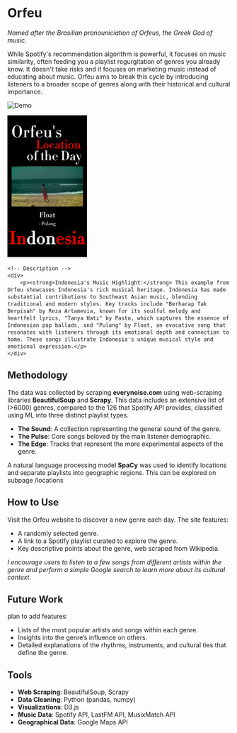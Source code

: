 # Orfeu
*Named after the Brasilian pronouniciation of Orfeus, the Greek God of music.*     

While Spotify's recommendation algorithm is powerful, it focuses on music similarity, often feeding you a playlist regurgitation of genres you already know. It doesn't take risks and it focuses on marketing music instead of educating about music. Orfeu aims to break this cycle by introducing listeners to a broader scope of genres along with their historical and cultural importance. 

![Demo](./assets/demo/orfeu_demo2.gif)

<a href="https://youtube.com/shorts/lQzao0TsUYA?feature=share">
        <img src="assets/demo/IndonesiaCover.png" alt="Indonesia example" width="180" height="320" style="margin-right: 15px;">
    </a>
    
    <!-- Description -->
    <div>
        <p><strong>Indonesia's Music Highlight:</strong> This example from Orfeu showcases Indonesia's rich musical heritage. Indonesia has made substantial contributions to Southeast Asian music, blending traditional and modern styles. Key tracks include "Berharap Tak Berpisah" by Reza Artamevia, known for its soulful melody and heartfelt lyrics, "Tanya Hati" by Pasto, which captures the essence of Indonesian pop ballads, and "Pulang" by Float, an evocative song that resonates with listeners through its emotional depth and connection to home. These songs illustrate Indonesia's unique musical style and emotional expression.</p>
    </div>


## Methodology

The data was collected by scraping **everynoise.com** using web-scraping libraries **BeautifulSoup** and **Scrapy**. This data includes an extensive list of (>6000) genres, compared to the 126 that Spotify API provides, classified using ML into three distinct playlist types.  

- **The Sound**: A collection representing the general sound of the genre.
- **The Pulse**: Core songs beloved by the main listener demographic.
- **The Edge**: Tracks that represent the more experimental aspects of the genre.

A natural language processing model **SpaCy** was used to identify locations and separate playlists into geographic regions. This can be explored on subpage /locations

## How to Use

Visit the Orfeu website to discover a new genre each day. The site features:

- A randomly selected genre.
- A link to a Spotify playlist curated to explore the genre.
- Key descriptive points about the genre, web scraped from Wikipedia.

*I encourage users to listen to a few songs from different artists within the genre and perform a simple Google search to learn more about its cultural context.*

## Future Work
plan to add features:

- Lists of the most popular artists and songs within each genre.
- Insights into the genre’s influence on others.
- Detailed explanations of the rhythms, instruments, and cultural ties that define the genre.

## Tools

- **Web Scraping**: BeautifulSoup, Scrapy
- **Data Cleaning**: Python (pandas, numpy)
- **Visualizations**: D3.js
- **Music Data**: Spotify API, LastFM API, MusixMatch API
- **Geographical Data**: Google Maps API
